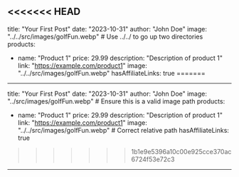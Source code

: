 <<<<<<< HEAD
---
title: "Your First Post"
date: "2023-10-31"
author: "John Doe"
image: "../../src/images/golfFun.webp"  # Use ../../ to go up two directories
products:
  - name: "Product 1"
    price: 29.99
    description: "Description of product 1"
    link: "https://example.com/product1"
    image: "../../src/images/golfFun.webp"
hasAffiliateLinks: true
=======
---
title: "Your First Post"
date: "2023-10-31"
author: "John Doe"
image: "../src/images/golfFun.webp"  # Ensure this is a valid image path
products:
  - name: "Product 1"
    price: 29.99
    description: "Description of product 1"
    link: "https://example.com/product1"
    image: "../../src/images/golfFun.webp" # Correct relative path
hasAffiliateLinks: true
>>>>>>> 1b1e9e5396a10c00e925cce370ac6724f53e72c3
---
